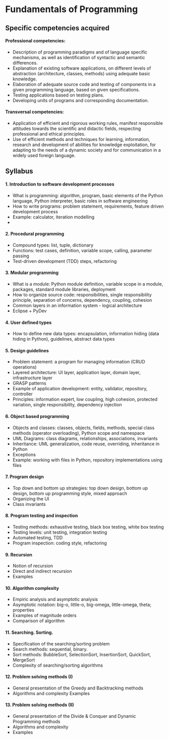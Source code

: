 # Fundamentals of Programming

## Specific competencies acquired

#### Professional competencies:
- Description of programming paradigms and of language specific mechanisms, as well
as identification of syntactic and semantic differences.
- Explanation of existing software applications, on different levels of abstraction
(architecture, classes, methods) using adequate basic knowledge.
- Elaboration of adequate source code and testing of components in a given programming
language, based on given specifications.
- Testing applications based on testing plans.
- Developing units of programs and corresponding documentation.
#### Transversal competencies:
- Application of efficient and rigorous working rules, manifest responsible attitudes
towards the scientific and didactic fields, respecting professional and ethical principles.
- Use of efficient methods and techniques for learning, information, research and
development of abilities for knowledge exploitation, for adapting to the needs of a dynamic
society and for communication in a widely used foreign language.

## Syllabus

#### 1. Introduction to software development processes
- What is programming: algorithm, program, basic elements of the
Python language, Python interpreter, basic roles in software
engineering
- How to write programs: problem statement, requirements, feature
driven development process
- Example: calculator, iteration modelling
- 
#### 2. Procedural programming
- Compound types: list, tuple, dictionary
- Functions: test cases, definition, variable scope, calling, parameter
passing
- Test-driven development (TDD) steps, refactoring

#### 3. Modular programming
- What is a module: Python module definition, variable scope in a
module, packages, standard module libraries, deployment
- How to organize source code: responsibilities, single responsibility
principle, separation of concerns, dependency, coupling, cohesion
- Common layers in an information system - logical architecture
- Eclipse + PyDev

#### 4. User defined types
- How to define new data types: encapsulation, information hiding
(data hiding in Python), guidelines, abstract data types

#### 5. Design guidelines
- Problem statement: a program for managing information (CRUD
operations)
- Layered architecture: UI layer, application layer, domain layer,
infrastructure layer
- GRASP patterns
- Example of application development: entity, validator, repository,
controller
- Principles: information expert, low coupling, high cohesion,
protected variation, single responsibility, dependency injection

#### 6. Object based programming
- Objects and classes: classes, objects, fields, methods, special class
methods (operator overloading), Python scope and namespace
- UML Diagrams: class diagrams, relationships, associations,
invariants
- Inheritance: UML generalization, code reuse, overriding, inheritance
in Python
- Exceptions
- Example: working with files in Python, repository implementations
using files

#### 7. Program design
- Top down and bottom up strategies: top down design, bottom up
design, bottom up programming style, mixed approach
- Organizing the UI
- Class invariants

#### 8. Program testing and inspection
- Testing methods: exhaustive testing, black box testing, white box
testing
- Testing levels: unit testing, integration testing
- Automated testing, TDD
- Program inspection: coding style, refactoring

#### 9. Recursion
- Notion of recursion
- Direct and indirect recursion
- Examples

#### 10. Algorithm complexity
- Empiric analysis and asymptotic analysis
- Asymptotic notation: big-o, little-o, big-omega, little-omega, theta;
properties
- Examples of magnitude orders
- Comparison of algorithm

#### 11. Searching. Sorting.
- Specification of the searching/sorting problem
- Search methods: sequential, binary.
- Sort methods: BubbleSort, SelectionSort, InsertionSort, QuickSort,
MergeSort
- Complexity of searching/sorting algorithms

#### 12. Problem solving methods (I)
- General presentation of the Greedy and Backtracking methods
- Algorithms and complexity
Examples

#### 13. Problem solving methods (II)
- General presentation of the Divide & Conquer and Dynamic
Programming methods
- Algorithms and complexity
- Examples
